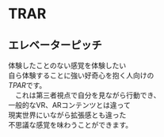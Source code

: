 # TRAR

## エレベーターピッチ
  体験したことのない感覚を体験したい  
自ら体験することに強い好奇心を抱く人向けの  
*TPAR*です。  
　これは第三者視点で自分を見ながら行動でき、  
 一般的なVR、ARコンテンツとは違って  
 現実世界にいながら拡張感とも違った  
 不思議な感覚を味わうことができます。   
